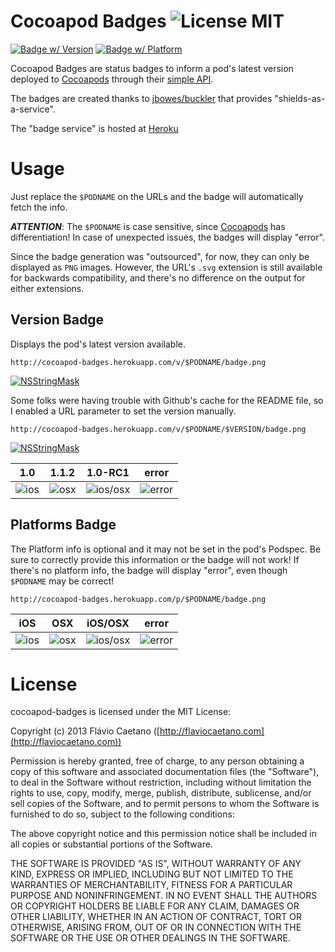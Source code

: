 Cocoapod Badges ![License MIT](http://go-shields.herokuapp.com/license-MIT-blue.png)
===============

[![Badge w/ Version](http://cocoapod-badges.herokuapp.com/v/NSStringMask/badge.png)](http://cocoadocs.org/docsets/NSStringMask)
[![Badge w/ Platform](http://cocoapod-badges.herokuapp.com/p/NSStringMask/badge.svg)](http://cocoadocs.org/docsets/NSStringMask)

Cocoapod Badges are status badges to inform a pod's latest version deployed to [Cocoapods] through their [simple API](https://github.com/CocoaPods/cocoapods.org/commit/8ef51c7890c33ad899e8130b9e778c740c5c7f61).

The badges are created thanks to [jbowes/buckler](https://github.com/jbowes/buckler) that provides "shields-as-a-service".

The "badge service" is hosted at [Heroku](https://www.heroku.com/)

# Usage

Just replace the `$PODNAME` on the URLs and the badge will automatically fetch the info.

**_ATTENTION_**: The `$PODNAME` is case sensitive, since [Cocoapods] has differentiation! In case of unexpected issues, the badges will display "error".

Since the badge generation was "outsourced", for now, they can only be displayed as `PNG` images. However, the URL's `.svg` extension is still available for backwards compatibility, and there's no difference on the output for either extensions.

## Version Badge

Displays the pod's latest version available.

	http://cocoapod-badges.herokuapp.com/v/$PODNAME/badge.png

[![NSStringMask](http://cocoapod-badges.herokuapp.com/v/NSStringMask/badge.png)](http://cocoadocs.org/docsets/NSStringMask)

Some folks were having trouble with Github's cache for the README file, so I enabled a URL parameter to set the version manually.

	http://cocoapod-badges.herokuapp.com/v/$PODNAME/$VERSION/badge.png

[![NSStringMask](http://cocoapod-badges.herokuapp.com/v/NSStringMask/$VERSION/badge.png)](http://cocoadocs.org/docsets/NSStringMask)

| 1.0 | 1.1.2 | 1.0-RC1 | error |
|-----|-------|---------|-------|
| ![ios](http://cocoapod-badges.herokuapp.com/v/NSStringMask/1.0/badge.png) | ![osx](http://cocoapod-badges.herokuapp.com/v/NSStringMask/1.1.2/badge.png) | ![ios/osx](http://cocoapod-badges.herokuapp.com/v/NSStringMask/1.0-RC1/badge.png) | ![error](http://cocoapod-badges.herokuapp.com/v/error/badge.png) |

## Platforms Badge

The Platform info is optional and it may not be set in the pod's Podspec. Be sure to correctly provide this information or the badge will not work! If there's no platform info, the badge will display "error", even though `$PODNAME` may be correct!

	http://cocoapod-badges.herokuapp.com/p/$PODNAME/badge.png

| iOS | OSX | iOS/OSX | error
|-----|-----|---------|-------|
| ![ios](http://cocoapod-badges.herokuapp.com/p/AKLocationManager/badge.png) | ![osx](http://cocoapod-badges.herokuapp.com/p/DDQuicklookAdditionalViews/badge.png) | ![ios/osx](http://cocoapod-badges.herokuapp.com/p/AFNetworking/badge.png) | ![error](http://cocoapod-badges.herokuapp.com/p/error/badge.png) |

# License

cocoapod-badges is licensed under the MIT License:

Copyright (c) 2013 Flávio Caetano ([http://flaviocaetano.com](http://flaviocaetano.com))

Permission is hereby granted, free of charge, to any person obtaining a copy of this software and associated documentation files (the "Software"), to deal in the Software without restriction, including without limitation the rights to use, copy, modify, merge, publish, distribute, sublicense, and/or sell copies of the Software, and to permit persons to whom the Software is furnished to do so, subject to the following conditions:

The above copyright notice and this permission notice shall be included in all copies or substantial portions of the Software.

THE SOFTWARE IS PROVIDED "AS IS", WITHOUT WARRANTY OF ANY KIND, EXPRESS OR IMPLIED, INCLUDING BUT NOT LIMITED TO THE WARRANTIES OF MERCHANTABILITY, FITNESS FOR A PARTICULAR PURPOSE AND NONINFRINGEMENT. IN NO EVENT SHALL THE AUTHORS OR COPYRIGHT HOLDERS BE LIABLE FOR ANY CLAIM, DAMAGES OR OTHER LIABILITY, WHETHER IN AN ACTION OF CONTRACT, TORT OR OTHERWISE, ARISING FROM, OUT OF OR IN CONNECTION WITH THE SOFTWARE OR THE USE OR OTHER DEALINGS IN THE SOFTWARE.

[Cocoapods]: http://cocoapods.org
